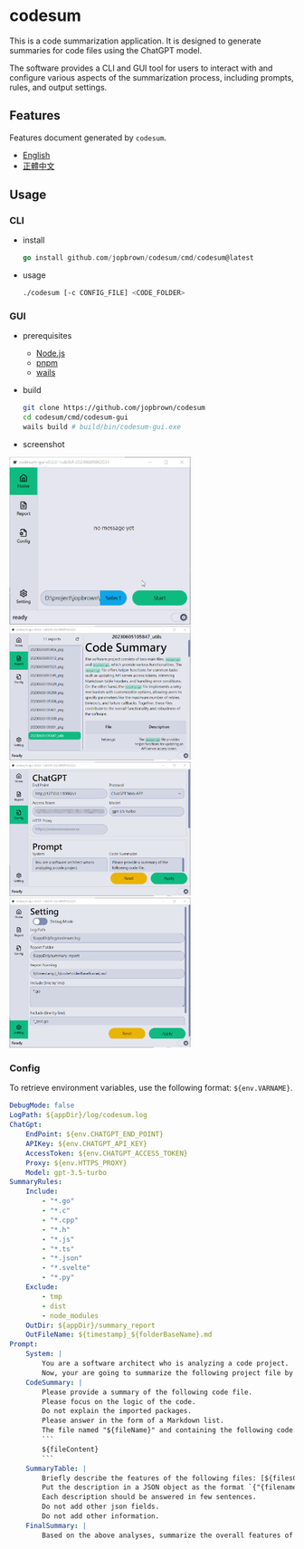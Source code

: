 # codesum

This is a code summarization application. It is designed to generate summaries for code files using the ChatGPT model.

The software provides a CLI and GUI tool for users to interact with and configure various aspects of the summarization process, including prompts, rules, and output settings.

## Features

Features document generated by `codesum`.

- [English](./doc/summary_en-US.md)
- [正體中文](./doc/summary_zh_TW.md)

## Usage

### CLI

- install

    ```go
    go install github.com/jopbrown/codesum/cmd/codesum@latest
    ```

- usage

    ```bash
    ./codesum [-c CONFIG_FILE] <CODE_FOLDER>
    ```

### GUI

- prerequisites
    - [Node.js](https://nodejs.org/en/download)
    - [pnpm](https://pnpm.io/installation#using-npm)
    - [wails](https://wails.io/docs/gettingstarted/installation/)

- build

    ```bash
    git clone https://github.com/jopbrown/codesum
    cd codesum/cmd/codesum-gui
    wails build # build/bin/codesum-gui.exe
    ```

- screenshot

<img src="./screenshot/home.gif" alt="home" width="320">
<img src="./screenshot/report.png" alt="report" width="320">
<img src="./screenshot/config.png" alt="config" width="320">
<img src="./screenshot/setting.png" alt="setting" width="320">

### Config

To retrieve environment variables, use the following format: `${env.VARNAME}`.

```yaml
DebugMode: false
LogPath: ${appDir}/log/codesum.log
ChatGpt:
    EndPoint: ${env.CHATGPT_END_POINT}
    APIKey: ${env.CHATGPT_API_KEY}
    AccessToken: ${env.CHATGPT_ACCESS_TOKEN}
    Proxy: ${env.HTTPS_PROXY}
    Model: gpt-3.5-turbo
SummaryRules:
    Include:
        - "*.go"
        - "*.c"
        - "*.cpp"
        - "*.h"
        - "*.js"
        - "*.ts"
        - "*.json"
        - "*.svelte"
        - "*.py"
    Exclude:
        - tmp
        - dist
        - node_modules
    OutDir: ${appDir}/summary_report
    OutFileName: ${timestamp}_${folderBaseName}.md
Prompt:
    System: |
        You are a software architect who is analyzing a code project.
        Now, your are going to summarize the following project file by file.
    CodeSummary: |
        Please provide a summary of the following code file.
        Please focus on the logic of the code.
        Do not explain the imported packages.
        Please answer in the form of a Markdown list.
        The file named "${fileName}" and containing the following code:
        ```
        ${fileContent}
        ```
    SummaryTable: |
        Briefly describe the features of the following files: [${filesCommaList}]
        Put the description in a JSON object as the format `{"{filename}":"{description}"}` .
        Each description should be answered in few sentences.
        Do not add other json fields.
        Do not add other information.
    FinalSummary: |
        Based on the above analyses, summarize the overall features of the software in few sentences.
```
